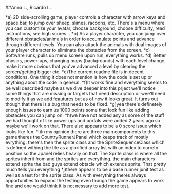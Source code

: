 ##Anna L., Ricardo L.

*a) 2D side-scrolling game; player controls a character with arrow keys and space bar, to jump over sheep, slimes, racoons, etc.
There's a menu where you can customize your avatar, choose background, choose difficulty, read instructions, see high scores...
*b) As a player character, you can jump over different obstacles/animals in order to accumulate points and advance through different levels.
You can also attack the animals with dual images of your player character to eliminate the obstacles from the screen.
*c) Software runs, pulls up menu screen upon run, everything works.
*d) Better physics, power-ups, changing maps (backgrounds) with each level change, make it more obvious that you've advanced a level by clearing the screen/getting bigger etc.
*e)The current readme file is in decent conditions. One thing it does not mention is how the code is set up or anything about the code in general. 
*f)It works fine and everything seems to be well described maybe as we dive deeper into this prject we'll notice some things that are missing or targets that need description or wee'll need to modify it as we add feautures but as of now it looks great. It turns out though that there is a bug that needs to be fixed.
*g)yea there's definetely enough issues to earn us 1000 points some that look fun like adding obstacles you can jump on.
*h)we have not added any as some of the stuff we had thought of like power ups and portals were added 2 years ago so maybe we'll work on that. There also appears to be a 0 score issue which looks like fun.
*i)In my opinion there are three main components to this game theres the CountryRunnerJPanel which keeps track of mostly evrything. there's then the sprite class and the SpriteSequenceClass which is defined withing the file as a glorified array list with an index to curretn position so the Jpanel relies heavily on that. The Sprite class is where all the sprites inherit from and the sprites are everything. the main characters extend sprite the bad guys extend obtacle which extends sprite. That pretty much tells you everything
*j)there appears to be a base runner junit test as well as a test for the sprite class. As with everything theres always opportunities to expand the testing even though the game appears to work fine and one would think it is not nessary to add more test. 
